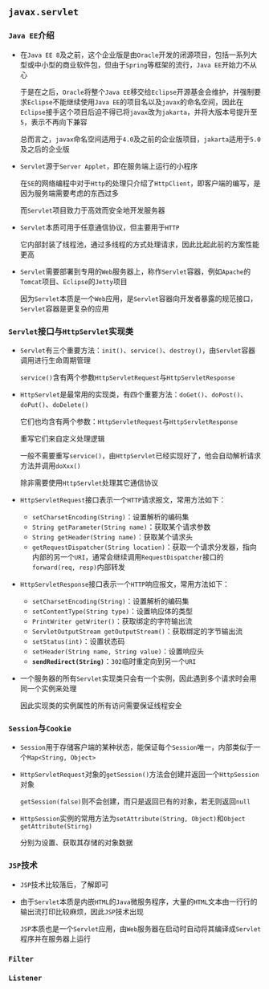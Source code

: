 ## `javax.servlet`

### `Java EE`介绍

- 在`Java EE 8`及之前，这个企业版是由`Oracle`开发的闭源项目，包括一系列大型或中小型的商业软件包，但由于`Spring`等框架的流行，`Java EE`开始力不从心

  于是在之后，`Oracle`将整个`Java EE`移交给`Eclipse`开源基金会维护，并强制要求`Eclipse`不能继续使用`Java EE`的项目名以及`javax`的命名空间，因此在`Eclipse`接手这个项目后迫不得已将`javax`改为`jakarta`，并将大版本号提升至`5`，表示不再向下兼容

  总而言之，`javax`命名空间适用于`4.0`及之前的企业版项目，`jakarta`适用于`5.0`及之后的企业版

- `Servlet`源于`Server Applet`，即在服务端上运行的小程序

  在`SE`的网络编程中对于`Http`的处理只介绍了`HttpClient`，即客户端的编写，是因为服务端需要考虑的东西过多

  而`Servlet`项目致力于高效而安全地开发服务器

- `Servlet`本质可用于任意通信协议，但主要用于`HTTP`

  它内部封装了线程池，通过多线程的方式处理请求，因此比起此前的方案性能更高

- `Servlet`需要部署到专用的`Web`服务器上，称作`Servlet`容器，例如`Apache`的`Tomcat`项目、`Eclipse`的`Jetty`项目

  因为`Servlet`本质是一个`Web`应用，是`Servlet`容器向开发者暴露的规范接口，`Servlet`容器是更复杂的应用

### `Servlet`接口与`HttpServlet`实现类

- `Servlet`有三个重要方法：`init()`、`service()`、`destroy()`，由`Servlet`容器调用进行生命周期管理

  `service()`含有两个参数`HttpServletRequest`与`HttpServletResponse`

- `HttpServlet`是最常用的实现类，有四个重要方法：`doGet()`、`doPost()`、`doPut()`、`doDelete()`

  它们也均含有两个参数：`HttpServletRequest`与`HttpServletResponse`

  重写它们来自定义处理逻辑

  一般不需要重写`service()`，由`HttpServlet`已经实现好了，他会自动解析请求方法并调用`doXxx()`

  除非需要使用`HttpServlet`处理其它通信协议

- `HttpServletRequest`接口表示一个`HTTP`请求报文，常用方法如下：

  - `setCharsetEncoding(String)`：设置解析的编码集
  - `String getParameter(String name)`：获取某个请求参数
  - `String getHeader(String name)`：获取某个请求头
  - `getRequestDispatcher(String location)`：获取一个请求分发器，指向内部的另一个`URI`，通常会继续调用`RequestDispatcher`接口的`forward(req, resp)`内部转发

- `HttpServletResponse`接口表示一个`HTTP`响应报文，常用方法如下：

  - `setCharsetEncoding(String)`：设置解析的编码集
  - `setContentType(String type)`：设置响应体的类型
  - `PrintWriter getWriter()`：获取绑定的字符输出流
  - `ServletOutputStream getOutputStream()`：获取绑定的字节输出流
  - `setStatus(int)`：设置状态码
  - `setHeader(String name, String value)`：设置响应头
  - **`sendRedirect(String)`**：`302`临时重定向到另一个`URI`

- 一个服务器的所有`Servlet`实现类只会有一个实例，因此遇到多个请求时会用同一个实例来处理

  因此实现类的实例属性的所有访问需要保证线程安全

### `Session`与`Cookie`

- `Session`用于存储客户端的某种状态，能保证每个`Session`唯一，内部类似于一个`Map<String, Object>`

- `HttpServletRequest`对象的`getSession()`方法会创建并返回一个`HttpSession`对象

  `getSession(false)`则不会创建，而只是返回已有的对象，若无则返回`null`

- `HttpSession`实例的常用方法为`setAttribute(String, Object)`和`Object getAttribute(Stirng)`

  分别为设置、获取其存储的对象数据

### `JSP`技术

- `JSP`技术比较落后，了解即可

- 由于`Servlet`本质是内嵌`HTML`的`Java`微服务程序，大量的`HTML`文本由一行行的输出流打印比较麻烦，因此`JSP`技术出现

  `JSP`本质也是一个`Servlet`应用，由`Web`服务器在启动时自动将其编译成`Servlet`程序并在服务器上运行

### `Filter`

### `Listener`
